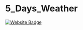 # 5_Days_Weather
[![Website Badge](https://img.shields.io/badge/WebSite-Tejas-green)](https://tp-the-developer.github.io/5_Days_Weather/)

